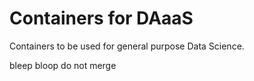 # Containers for DAaaS

Containers to be used for general purpose Data Science.

bleep bloop do not merge
